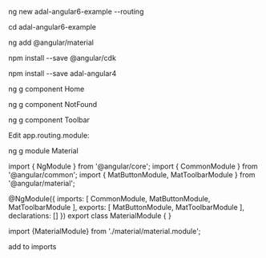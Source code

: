 ng new adal-angular6-example --routing

cd adal-angular6-example

ng add @angular/material

npm install --save @angular/cdk

npm install --save adal-angular4

ng g component Home

ng g component NotFound

ng g component Toolbar

Edit app.routing.module:


ng g module Material

import { NgModule } from '@angular/core';
import { CommonModule } from '@angular/common';
import { MatButtonModule, MatToolbarModule } from '@angular/material';

@NgModule({
  imports: [
    CommonModule,
    MatButtonModule,
    MatToolbarModule
  ],
  exports: [
    MatButtonModule,
    MatToolbarModule
  ],
  declarations: []
})
export class MaterialModule { }

import {MaterialModule} from './material/material.module';

add to imports

